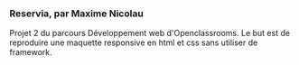 ### Reservia, par Maxime Nicolau

Projet 2 du parcours Développement web d'Openclassrooms. Le but est de reproduire une maquette responsive en html et css sans utiliser de framework.
